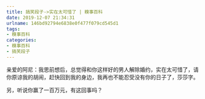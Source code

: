 ```yaml
---
title: 搞笑段子->实在太可惜了 | 糗事百科
date: 2019-12-07 21:34:31
urlname: 146bd92794e6838e0f477f079cd545d1
tags: 
- 糗事百科
categories:
- 糗事百科
- 搞笑段子
---
```

亲爱的阿尼：我思前想后，总觉得和你这样好的男人解除婚约，实在太可惜了，请你原谅我的胡闹，赶快回到我的身边，我再也不能忍受没有你的日子了，莎莎字。

另，听说你赢了一百万元，有这回事吗？


